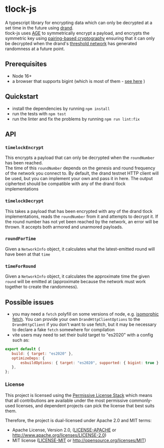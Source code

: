 # tlock-js

A typescript library for encrypting data which can only be decrypted at a set time in the future using [drand](https://drand.love).  
tlock-js uses [AGE](https://age-encryption.org/v1) to symmetrically encrypt a payload, and encrypts the symmetric key using [pairing-based cryptography](https://drand.love/docs/cryptography/#pairing-based-cryptography) ensuring that it can only be decrypted when the drand's [threshold network](https://drand.love/docs/cryptography/#randomness-generation) has generated randomness at a future point.

## Prerequisites
- Node 16+
- a browser that supports bigint (which is most of them - [see here](https://developer.mozilla.org/en-US/docs/Web/JavaScript/Reference/Global_Objects/BigInt) )
 
## Quickstart
- install the dependencies by running `npm install`
- run the tests with `npm test`
- run the linter and fix the problems by running `npm run lint:fix`

## API
### `timelockEncrypt` 
This encrypts a payload that can only be decrypted when the `roundNumber` has been reached.  
The time of this `roundNumber` depends on the genesis and round frequency of the network you connect to.
By default, the drand testnet HTTP client will be used, but you can implement your own and pass it in here.
The output ciphertext should be compatible with any of the drand tlock implementations

### `timelockDecrypt`
This takes a payload that has been encrypted with any of the drand tlock implementations, reads the `roundNumber` from it and attempts to decrypt it.
If the round number has not yet been reached by the network, an error will be thrown.
It accepts both armored and unarmored payloads.

### `roundForTime`
Given a `NetworkInfo` object, it calculates what the latest-emitted round will have been at that `time`

### `timeForRound`
Given a `NetworkInfo` object, it calculates the approximate time the given `round` will be emitted at (approximate because the network must work together to create the randomness).

## Possible issues
- you may need a `fetch` polyfill on some versions of node, e.g. [isomorphic fetch](https://www.npmjs.com/package/isomorphic-fetch).  You can provide your own `DrandHttpClientOptions` to the `DrandHttpClient` if you don't want to use fetch, but it may be necessary to declare a fake `fetch` somewhere for compilation
- vite users may need to set their build target to "es2020" with a config such as:
 ```javascript
export default {
    build: { target: "es2020" },
    optimizeDeps: {
        esbuildOptions: { target: "es2020", supported: { bigint: true } },
    },
};
```

### License

This project is licensed using the [Permissive License Stack](https://protocol.ai/blog/announcing-the-permissive-license-stack/) which means that all contributions are available under the most permissive commonly-used licenses, and dependent projects can pick the license that best suits them.

Therefore, the project is dual-licensed under Apache 2.0 and MIT terms:

- Apache License, Version 2.0, ([LICENSE-APACHE](https://github.com/drand/timevault/blob/master/LICENSE-APACHE) or http://www.apache.org/licenses/LICENSE-2.0)
- MIT license ([LICENSE-MIT](https://github.com/drand/timevault/blob/master/LICENSE-MIT) or http://opensource.org/licenses/MIT)